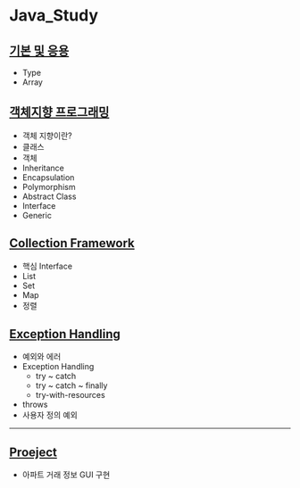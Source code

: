 # Java_Study
## [기본 및 응용](https://github.com/ljiwoo59/Java_Study/tree/main/Java_Basics)
* Type
* Array

## [객체지향 프로그래밍](https://github.com/ljiwoo59/Java_Study/tree/main/Java_OOP)
* 객체 지향이란?
 * 클래스
 * 객체
* Inheritance
* Encapsulation
* Polymorphism
* Abstract Class
* Interface
* Generic

## [Collection Framework](https://github.com/ljiwoo59/Java_Study/tree/main/Java_Collection)
* 핵심 Interface
* List
* Set
* Map
* 정렬

## [Exception Handling](https://github.com/ljiwoo59/Java_Study/tree/main/Java_Exception)
* 예외와 에러
* Exception Handling
  * try ~ catch
  * try ~ catch ~ finally
  * try-with-resources
* throws
* 사용자 정의 예외
---
## [Proeject](https://github.com/ljiwoo59/HappyHouse_Java)
* 아파트 거래 정보 GUI 구현
